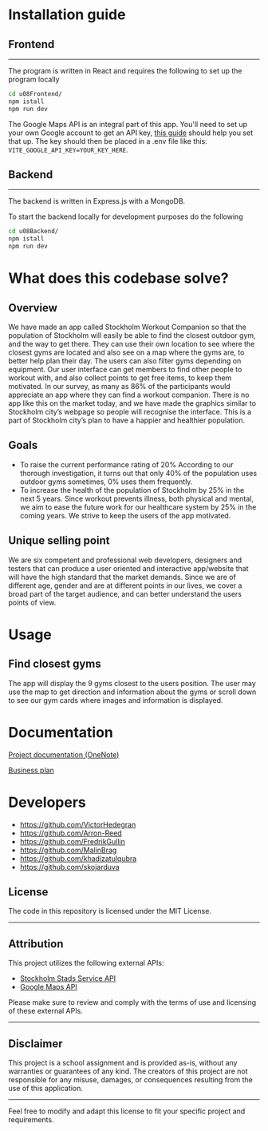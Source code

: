 # Installation guide
## Frontend
---
The program is written in React and requires the following to set up the program locally
```bash
cd u08Frontend/
npm istall
npm run dev
```
The Google Maps API is an integral part of this app. You'll need to set up your own Google account to get an API key, [this guide](https://developers.google.com/maps) should help you set that up. The key should then be placed in a .env file like this: `VITE_GOOGLE_API_KEY=YOUR_KEY_HERE`.
## Backend
---
The backend is written in Express.js with a MongoDB.

To start the backend locally for development purposes do the following
```bash
cd u08Backend/
npm istall
npm run dev
```
# What does this codebase solve?

## Overview
We have made an app called Stockholm Workout Companion so that the population of Stockholm will easily be able to find the closest outdoor gym, and the way to get there. They can use their own location to see where the closest gyms are located and also see on a map where the gyms are, to better help plan their day. 
The users can also filter gyms depending on equipment.
Our user interface can get members to find other people to workout with, and also collect points to get free items, to keep them motivated. In our survey, as many as 86% of the participants would appreciate an app where they can find a workout companion.
There is no app like this on the market today, and we have made the graphics similar to Stockholm city’s webpage so people will recognise the interface.
This is a part of Stockholm city’s plan to have a happier and healthier population.
## Goals
- To raise the current performance rating of 20% According to our thorough investigation, it turns out that only 40% of the population uses outdoor gyms sometimes, 0% uses them frequently.
- To increase the health of the population of Stockholm by 25% in the next 5 years. Since workout prevents illness, both physical and mental, we aim to ease the future work for our healthcare system by 25% in the coming years. We strive to keep the users of the app motivated.
## Unique selling point
We are six competent and professional web developers, designers and testers that can produce a user oriented and interactive app/website that will have the high standard that the market demands. Since we are of different age, gender and are at different points in our lives, we cover a broad part of the target audience, and can better understand the users points of view.

# Usage

## Find closest gyms
The app will display the 9 gyms closest to the users position. The user may use the map to get direction and information about the gyms or scroll down to see our gym cards where images and information is displayed.

# Documentation
[Project documentation (OneNote)](https://1drv.ms/o/s!AtmJd2tDQ-CNgSu68NDxDSZbgdKF?e=r8u9x6)

[Business plan](https://docs.google.com/document/d/1w7-FuE6tZFyE6CDUOxONT7RMdXzNCmHFuLaj6N8IH1Q/edit?usp=sharing)

# Developers
- https://github.com/VictorHedegran
- https://github.com/Arron-Reed
- https://github.com/FredrikGullin
- https://github.com/MalinBrag
- https://github.com/khadizatulqubra
- https://github.com/skojarduva

## License

The code in this repository is licensed under the MIT License.

---

## Attribution

This project utilizes the following external APIs:

- [Stockholm Stads Service API](https://apigw.stockholm.se/noauth/virtualhittaservicedmz/rest/serviceunits)
- [Google Maps API](https://developers.google.com/maps)

Please make sure to review and comply with the terms of use and licensing of these external APIs.

---

## Disclaimer

This project is a school assignment and is provided as-is, without any warranties or guarantees of any kind. The creators of this project are not responsible for any misuse, damages, or consequences resulting from the use of this application.

---

Feel free to modify and adapt this license to fit your specific project and requirements.
